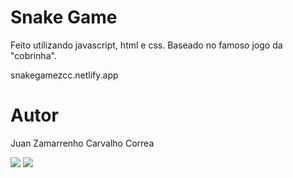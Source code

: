 # Snake Game

Feito utilizando javascript, html e css. Baseado no famoso jogo da "cobrinha".

snakegamezcc.netlify.app

# Autor

Juan Zamarrenho Carvalho Correa

<a href="https://www.linkedin.com/in/juan-zamarrenho-carvalho-correa-9723bb150/" target="_blank"><img src="https://img.shields.io/badge/LinkedIn-0077B5?style=for-the-badge&logo=linkedin&logoColor=white" target="_blank"></a>
<a href="https://www.instagram.com/juanzcc/" target="_blank"><img src="https://img.shields.io/badge/Instagram-E4405F?style=for-the-badge&logo=instagram&logoColor=white" target="_blank"></a>
